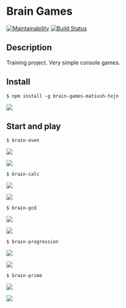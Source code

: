 # Brain Games

[![Maintainability](https://api.codeclimate.com/v1/badges/bb6e51c9cff47c91d2a7/maintainability)](https://codeclimate.com/github/matiush-tejn/backend-project-lvl1/maintainability)
[![Build Status](https://travis-ci.org/matiush-tejn/backend-project-lvl1.svg?branch=master)](https://travis-ci.org/matiush-tejn/backend-project-lvl1)

## Description

Training project. Very simple console games.

## Install

```
$ npm install -g brain-games-matiush-tejn
```

<a href="https://asciinema.org/a/l3YMJYpgwQ35IFAKo7vTtv1IO?autoplay=1"><img src="https://asciinema.org/a/l3YMJYpgwQ35IFAKo7vTtv1IO.svg"/></a>

## Start and play

```
$ brain-even
```

<a href="https://asciinema.org/a/ceptTKu6CMtxy0GxrCh71aT1v?autoplay=1"><img src="https://asciinema.org/a/ceptTKu6CMtxy0GxrCh71aT1v.svg"/></a>

<a href="https://asciinema.org/a/9YW7kZkjEWrQbC3PeqSJIC3BN?autoplay=1"><img src="https://asciinema.org/a/9YW7kZkjEWrQbC3PeqSJIC3BN.svg"/></a>

```
$ brain-calc
```

<a href="https://asciinema.org/a/hfKPfiv6v9BoPT8TAQAgtf3j1?autoplay=1"><img src="https://asciinema.org/a/hfKPfiv6v9BoPT8TAQAgtf3j1.svg"/></a>

<a href="https://asciinema.org/a/nBnEydd0kYuGatQzp0fouiS0b?autoplay=1"><img src="https://asciinema.org/a/nBnEydd0kYuGatQzp0fouiS0b.svg"/></a>

```
$ brain-gcd
```

<a href="https://asciinema.org/a/BUsW6iMmQ3DFlhtKV97jyGAAq?autoplay=1"><img src="https://asciinema.org/a/BUsW6iMmQ3DFlhtKV97jyGAAq.svg"/></a>

<a href="https://asciinema.org/a/3a4nAD7esrLAOSsCF3ciAxjko?autoplay=1"><img src="https://asciinema.org/a/3a4nAD7esrLAOSsCF3ciAxjko.svg"/></a>

```
$ brain-progression
```

<a href="https://asciinema.org/a/ujQObO5dNJ7cOlL3l6F2qDabD?autoplay=1"><img src="https://asciinema.org/a/ujQObO5dNJ7cOlL3l6F2qDabD.svg"/></a>

<a href="https://asciinema.org/a/0yQZJKZ4Y9ryvTMZKkBRKhxZM?autoplay=1"><img src="https://asciinema.org/a/0yQZJKZ4Y9ryvTMZKkBRKhxZM.svg"/></a>

```
$ brain-prime
```

<a href="https://asciinema.org/a/nXdCl7voHebW4rJJHLih135y7?autoplay=1"><img src="https://asciinema.org/a/nXdCl7voHebW4rJJHLih135y7.svg"/></a>

<a href="https://asciinema.org/a/vEgYHKyUqzp2gODnO3vzraIoz?autoplay=1"><img src="https://asciinema.org/a/vEgYHKyUqzp2gODnO3vzraIoz.svg"/></a>
